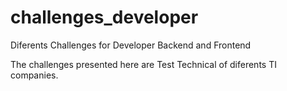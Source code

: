 # challenges_developer
Diferents Challenges for Developer Backend and Frontend

The challenges presented here are Test Technical of diferents TI companies.
